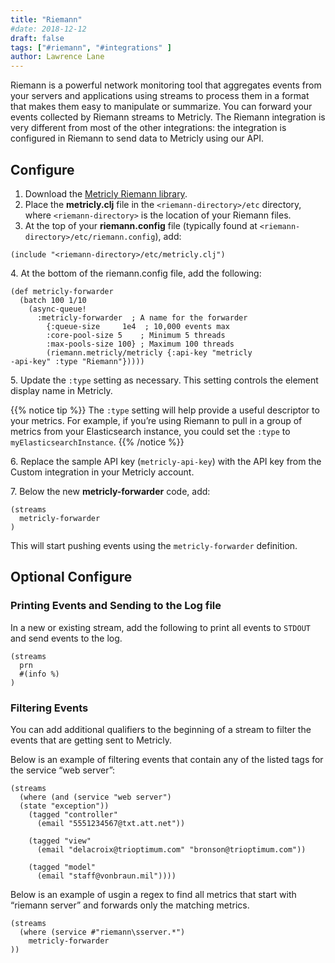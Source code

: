 ```yaml
---
title: "Riemann"
#date: 2018-12-12
draft: false
tags: ["#riemann", "#integrations" ]
author: Lawrence Lane
---
```

Riemann is a powerful network monitoring tool that aggregates events from your servers and applications using streams to process them in a format that makes them easy to manipulate or summarize. You can forward your events collected by Riemann streams to Metricly. The Riemann integration is very different from most of the other integrations: the integration is configured in Riemann to send data to Metricly using our API.


## Configure

1. Download the [Metricly Riemann library](https://github.com/riemann/riemann/tree/master/src/riemann/metricly.clj).
2. Place the **metricly.clj** file in the `<riemann-directory>/etc` directory, where `<riemann-directory>` is the location of your Riemann files.
3. At the top of your **riemann.config** file (typically found at `<riemann-directory>/etc/riemann.config`), add:

```
(include "<riemann-directory>/etc/metricly.clj")
```
4\. At the bottom of the riemann.config file, add the following:

```
(def metricly-forwarder
  (batch 100 1/10
    (async-queue!
      :metricly-forwarder  ; A name for the forwarder
        {:queue-size     1e4  ; 10,000 events max
        :core-pool-size 5    ; Minimum 5 threads
        :max-pools-size 100} ; Maximum 100 threads
        (riemann.metricly/metricly {:api-key "metricly
-api-key" :type "Riemann"}))))
```

5\. Update the `:type` setting as necessary. This setting controls the element display name in Metricly.

{{% notice tip %}}
The `:type` setting will help provide a useful descriptor to your metrics. For example, if you’re using Riemann to pull in a group of metrics from your Elasticsearch instance, you could set the `:type` to `myElasticsearchInstance`.
{{% /notice %}}

6\. Replace the sample API key (`metricly-api-key`) with the API key from the Custom integration in your Metricly account.  

7\. Below the new **metricly-forwarder** code, add:

```
(streams
  metricly-forwarder
)
```
This will start pushing events using the `metricly-forwarder` definition.

## Optional Configure
### Printing Events and Sending to the Log file

In a new or existing stream, add the following to print all events to `STDOUT` and send events to the log.

```
(streams
  prn
  #(info %)
)
```

### Filtering Events
You can add additional qualifiers to the beginning of a stream to filter the events that are getting sent to Metricly.

Below is an example of filtering events that contain any of the listed tags for the service “web server”:

```
(streams
  (where (and (service "web server")
  (state "exception"))
    (tagged "controller"
      (email "5551234567@txt.att.net"))

    (tagged "view"
      (email "delacroix@trioptimum.com" "bronson@trioptimum.com"))

    (tagged "model"
      (email "staff@vonbraun.mil"))))
```

Below is an example of usgin a regex to find all metrics that start with “riemann server” and forwards only the matching metrics.

```
(streams
  (where (service #"riemann\sserver.*")
    metricly-forwarder
))
```

